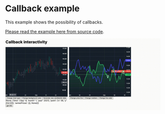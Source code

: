 # Callback example

This example shows the possibility of callbacks.

[Please read the example here from source code](https://github.com/tysonwu/dash-tradingview/blob/master/example/interactivity.py).

![Callback example](./../_static/interactivity.gif "Interactivity example")